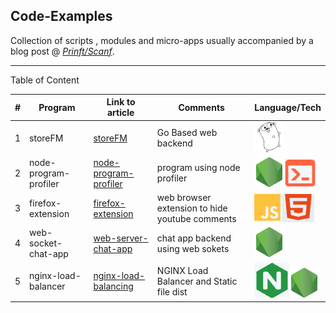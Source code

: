 ## Code-Examples


Collection of scripts , modules and micro-apps usually accompanied by a blog post @ *[Prinft/Scanf](https://printf-scanf.pages.dev/)*.

---


Table of Content 

|# | Program | Link to article |  Comments| Language/Tech 
|---| ----- | --------- | -------- |-------- |
|1|storeFM | [storeFM](https://printf-scanf.pages.dev/posts/store-fm-1/)| Go Based web backend | ![go](/assets/go.png) |
|2|node-program-profiler | [node-program-profiler](https://printf-scanf.pages.dev/posts/node-js-profiling/)| program using node profiler|![node](/assets/node.png)![node](/assets/shell.png) |
|3|firefox-extension | [firefox-extension](https://printf-scanf.pages.dev/posts/browser-extension/)| web browser extension to hide youtube comments |![node](/assets/js.png)![node](/assets/html.png) |
|4|web-socket-chat-app| [web-server-chat-app](https://printf-scanf.pages.dev/posts/web-socket-chat-server/)| chat app backend using web sokets |![node](/assets/node.png) |
|5|nginx-load-balancer| [nginx-load-balancing](https://printf-scanf.pages.dev/posts/nginx-load-balancing/)| NGINX Load Balancer and Static file dist |![node](/assets/nginx.png)![node](/assets/node.png)|